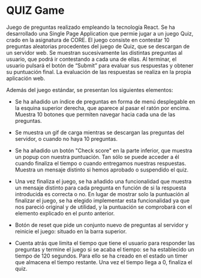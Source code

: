 # QUIZ Game

Juego de preguntas realizado empleando la tecnología React. Se ha desarrollado una Single Page Application que permie jugar a un juego Quiz, crado en la asignatura de CORE.
El juego consiste en contestar 10 preguntas aleatorias procedentes del juego de Quiz, que se descargan de un servidor web. Se muestran sucesivamente las distintas preguntas al usuario, que podrá ir contestando a cada una de ellas. Al terminar, el usuario pulsará el botón de “Submit” para evaluar sus respuestas y obtener su puntuación final. La evaluación de las respuestas se realiza en la propia aplicación web.

Además del juego estándar, se presentan los siguientes elementos: 

 - Se ha añadido un índice de preguntas en forma de menú desplegable en la esquina superior derecha, que aparece al pasar el ratón por encima. Muestra 10 botones que permiten navegar hacia cada una de las preguntas. 

 - Se muestra un gif de carga mientras se descargan las preguntas del servidor, o cuando no haya 10 preguntas. 
 
 - Se ha añadido un botón "Check score" en la parte inferior, que muestra un popup con nuestra puntuación. Tan sólo se puede acceder a él cuando finaliza el tiempo o cuando entregamos nuestras respuestas. Muestra un mensaje distinto si hemos aprobado o suspendido el quiz.
 
 - Una vez finaliza el juego, se ha añadido una funcionalidad que muestra un mensaje distinto para cada pregunta en función de si la respuesta introducida es correcta o no. En lugar de mostrar solo la puntuación al finalizar el juego, se ha elegido implementar esta funcionalidad ya que nos pareció original y de utilidad, y la puntuación se comprobará con el elemento explicado en el punto anterior. 

 - Botón de reset que pide un conjunto nuevo de preguntas al servidor y reinicie el juego: situado en la barra superior. 
 
 - Cuenta atrás que limita el tiempo que tiene el usuario para responder las preguntas y termine el juego si se acaba el tiempo:  se ha establecido un tiempo de 120 segundos. Para ello se ha creado en el estado un timer que almacena el tiempo restante. Una vez el tiempo llega a 0, finaliza el quiz. 
